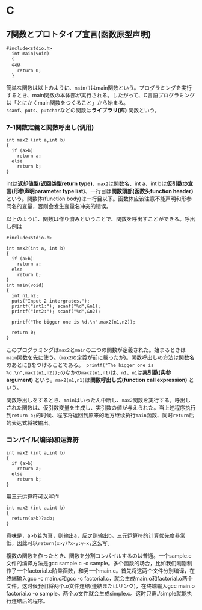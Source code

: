 # C
## 7関数とプロトタイプ宣言(函数原型声明)
```
#include<stdio.h>  
  int main(void)  
  {  
  中略  
    return 0;  
  }
  ```
簡単な関数は以上のように、`main()`はmain関数という。プログラミングを実行するとき、main関数の本体部が実行される。したがって、C言語プログラミングは「とにかくmain関数をつくること」から始まる。  
`scanf`、`puts`、`putchar`などの関数は**ライブラリ(库)** 関数という。
 
### 7-1関数定義と関数呼出し(调用)
```
int max2 (int a,int b)
{
  if (a>b)
    return a;
  else
    return b;
}
``` 
intは**返却値型(返回类型return type)**、`max2`は関数名、int a、int bは**仮引数の宣言(形参声明parameter type list)**、一行目は**関数頭部(函数头function header)** という。関数体(function body)は一行目以下。函数体应该注意不能声明和形参同名的变量，否则会发生变量名冲突的错误。  

以上のように、関数は作り済みということで、関数を呼出すことができる。呼出し例は  

```
#include<stdio.h>

int max2(int a, int b)
{
  if (a>b)
    return a;
  else
    return b;
}
int main(void)
{
  int n1,n2;
  puts("Input 2 intergrates.");
  printf("int1:"); scanf("%d",&n1);
  printf("int2:"); scanf("%d",&n2);
  
  printf("The bigger one is %d.\n",max2(n1,n2));
  
  return 0;
}
```
このプログラミングは`max2`と`main`の二つの関数が定義された。始まるときは`main`関数を先に使う。(`max2`の定義が前に載ったが)。関数呼出しの方法は関数名のあとに()をつけることである。`
printf("The bigger one is %d.\n",max2(n1,n2));`のなかの`max2(n1,n1)`は、`n1`、`n1`は**実引数(实参 argument)** という。`max2(n1,n1)`は**関数呼出し式(function call expression)** という。

関数呼出しをするとき、`main`はいったん中断し、`max2`関数を実行する。呼出しされた関数は、仮引数変量を生成し、実引数の値が与えられた。当上述程序执行到`return b;`的时候、程序将返回到原来的地方继续执行`main`函数、同时`return`后的表达式将被输出。

### コンパイル(编译)和运算符
```
int max2 (int a,int b)
{
  if (a>b)
    return a;
  else
    return b;
}
``` 
用三元运算符可以写作
```
int max2 (int a,int b)
{
  return(a>b)?a:b;
}
``` 
意味是，a>b若为真，则输出a，反之则输出b。三元运算符的计算优先度非常低，因此可以```return(x>y)?x-y:y-x;```这么写。

複数の関数を作ったとき、関数を分割コンパイルするのは普通。一个sample.c文件的编译方法是gcc sample.c -o sample。多个函数的场合，比如我们刚刚制作了一个factorial.c阶乘函数，和另一个main.c。首先将这两个文件分别编译，在终端输入gcc -c main.c和gcc -c factorial.c，就会生成main.o和factorial.o两个文件。这时候我们将两个.o文件连结(連結またはリンク)，在终端输入gcc main.o factoriai.o -o sample。两个.o文件就会生成simple.c。这时只需./simple就能执行连结后的程序。
